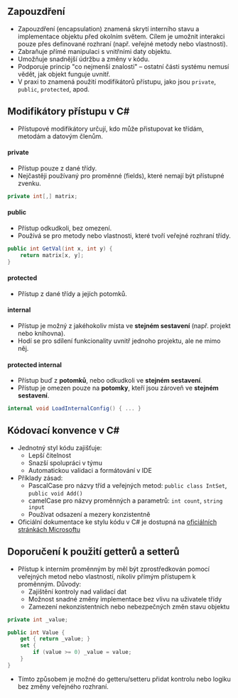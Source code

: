 ## Zapouzdření
- Zapouzdření (encapsulation) znamená skrytí interního stavu a implementace objektu před okolním světem. Cílem je umožnit interakci pouze přes definované rozhraní (např. veřejné metody nebo vlastnosti).
- Zabraňuje přímé manipulaci s vnitřními daty objektu.
- Umožňuje snadnější údržbu a změny v kódu.
- Podporuje princip "co nejmenší znalosti" – ostatní části systému nemusí vědět, jak objekt funguje uvnitř.
- V praxi to znamená použití modifikátorů přístupu, jako jsou `private`, `public`, `protected`, apod.

## Modifikátory přístupu v C\#
- Přístupové modifikátory určují, kdo může přistupovat ke třídám, metodám a datovým členům.
#### private
- Přístup pouze z dané třídy.
- Nejčastěji používaný pro proměnné (fields), které nemají být přístupné zvenku.

```csharp
private int[,] matrix;
```
#### public
- Přístup odkudkoli, bez omezení.
- Používá se pro metody nebo vlastnosti, které tvoří veřejné rozhraní třídy.

```csharp
public int GetVal(int x, int y) {
    return matrix[x, y];
}
```
#### protected
- Přístup z dané třídy a jejích potomků.
#### internal 
- Přístup je možný z jakéhokoliv místa ve **stejném sestavení** (např. projekt nebo knihovna).   
- Hodí se pro sdílení funkcionality uvnitř jednoho projektu, ale ne mimo něj.
#### protected internal
- Přístup buď z **potomků**, nebo odkudkoli ve **stejném sestavení**.
- Přístup je omezen pouze na **potomky**, kteří jsou zároveň ve **stejném sestavení**.

```csharp
internal void LoadInternalConfig() { ... }
```

## Kódovací konvence v C\#
- Jednotný styl kódu zajišťuje:
	- Lepší čitelnost
	- Snazší spolupráci v týmu
	- Automatickou validaci a formátování v IDE
- Příklady zásad:
	- PascalCase pro názvy tříd a veřejných metod: `public class IntSet`, `public void Add()`
	- camelCase pro názvy proměnných a parametrů: `int count`, `string input`
	- Používat odsazení a mezery konzistentně
- Oficiální dokumentace ke stylu kódu v C# je dostupná na [oficiálních stránkách Microsoftu](https://learn.microsoft.com/en-us/dotnet/csharp/fundamentals/coding-style/coding-conventions)

## Doporučení k použití getterů a setterů
- Přístup k interním proměnným by měl být zprostředkován pomocí veřejných metod nebo vlastností, nikoliv přímým přístupem k proměnným. Důvody:
	- Zajištění kontroly nad validací dat
	- Možnost snadné změny implementace bez vlivu na uživatele třídy
	- Zamezení nekonzistentních nebo nebezpečných změn stavu objektu
```csharp
private int _value;

public int Value {
    get { return _value; }
    set {
        if (value >= 0) _value = value;
    }
}
```

- Tímto způsobem je možné do getteru/setteru přidat kontrolu nebo logiku bez změny veřejného rozhraní.

